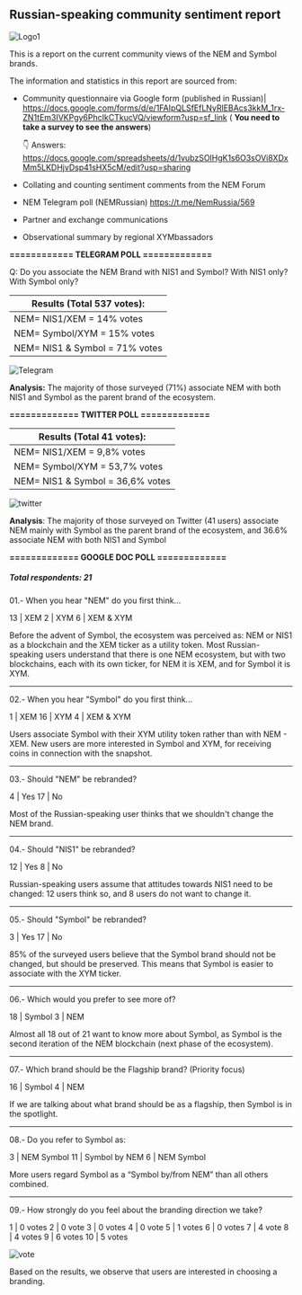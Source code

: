 ## Russian-speaking community sentiment report

![Logo1](https://i.imgur.com/T1Ibs48.jpg)

This is a report on the current community views of the NEM and Symbol brands.

The information and statistics in this report are sourced from:
* Community questionnaire via Google form (published in Russian)| <https://docs.google.com/forms/d/e/1FAIpQLSfEfLNyRlEBAcs3kkM_1rx-ZN1tEm3IVKPgy6PhcIkCTkucVQ/viewform?usp=sf_link> ( **You need to take a survey to see the answers**)

  👇 Answers:
  https://docs.google.com/spreadsheets/d/1vubzSOlHgK1s6O3sOVi8XDxMm5LKDHjvDsp41sHX5cM/edit?usp=sharing
* Collating and counting sentiment comments from the NEM Forum
* NEM Telegram poll (NEMRussian)  <https://t.me/NemRussia/569>
* Partner and exchange communications
* Observational summary by regional XYMbassadors

**============
TELEGRAM POLL 
=============**


Q: Do you associate the NEM Brand with NIS1 and Symbol? With NIS1 only? With Symbol only?



| Results (Total 537 votes):| 
| -------- | 
| NEM= NIS1/XEM = 14% votes      |
| NEM= Symbol/XYM = 15% votes    |
| NEM= NIS1 & Symbol = 71% votes |
![Telegram](https://i.imgur.com/uI0MbVJ.png)

**Analysis:**
The majority of those surveyed (71%) associate NEM with both NIS1 and Symbol as the parent brand of the ecosystem.

**=============
TWITTER POLL
=============**
 

| Results (Total 41 votes):| 
| -------- | 
| NEM= NIS1/XEM = 9,8% votes      |
| NEM= Symbol/XYM = 53,7% votes   |
| NEM= NIS1 & Symbol = 36,6% votes|

![twitter](https://i.imgur.com/61ULpIC.png)

**Analysis**:
The majority of those surveyed on Twitter (41 users) associate NEM mainly with Symbol as the parent brand of the ecosystem, and 36.6% associate NEM with both NIS1 and Symbol




**=============
GOOGLE DOC POLL
=============**

##### Total respondents: 21



01.- When you hear "NEM" do you first think...

13	| XEM
2	| XYM
6   | XEM & XYM


Before the advent of Symbol, the ecosystem was perceived as: NEM or NIS1 as a blockchain and the XEM ticker as a utility token. Most Russian-speaking users understand that there is one NEM ecosystem, but with two blockchains, each with its own ticker, for NEM it is XEM, and for Symbol it is XYM.


----
02.- When you hear "Symbol" do you first think...

1	| XEM
16  | XYM
4	| XEM & XYM

Users associate Symbol with their XYM utility token rather than with NEM - XEM. New users are more interested in Symbol and XYM, for receiving coins in connection with the snapshot.

----
03.- Should "NEM" be rebranded?

4	| Yes
17	| No

Most of the Russian-speaking user thinks that we shouldn't change the NEM brand.


----
04.- Should "NIS1" be rebranded?

12	| Yes
8	| No

Russian-speaking users assume that attitudes towards NIS1 need to be changed: 12 users think so, and 8 users do not want to change it.

----
05.- Should "Symbol" be rebranded?

3	| Yes
17	| No


85% of the surveyed users believe that the Symbol brand should not be changed, but should be preserved. This means that Symbol is easier to associate with the XYM ticker.

----
06.- Which would you prefer to see more of?

18	| Symbol
3	| NEM

Almost all 18 out of 21 want to know more about Symbol, as Symbol is the second iteration of the NEM blockchain (next phase of the ecosystem).

----
07.- Which brand should be the Flagship brand? (Priority focus)

16	| Symbol
4	| NEM


If we are talking about what brand should be as a flagship, then Symbol is in the spotlight.

----
08.- Do you refer to Symbol as:

3	| NEM Symbol
11        | Symbol by NEM
6          | NEM Symbol

More users regard Symbol as a “Symbol by/from NEM” than all others combined.

---
09.- How strongly do you feel about the branding direction we take?



1	| 0 votes
2	| 0 vote
3	| 0 votes
4	| 0 vote
5	| 1 votes
6	| 0 votes
7   | 4 vote
8	| 4 votes
9	| 6 votes
10  | 5 votes

![vote](https://i.imgur.com/sW8FqW1.png)

Based on the results, we observe that users are interested in choosing a branding.


















